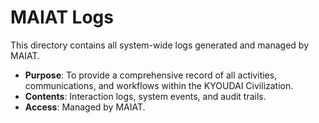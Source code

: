 # MAIAT Logs

This directory contains all system-wide logs generated and managed by MAIAT.

- **Purpose**: To provide a comprehensive record of all activities, communications, and workflows within the KYOUDAI Civilization.
- **Contents**: Interaction logs, system events, and audit trails.
- **Access**: Managed by MAIAT.